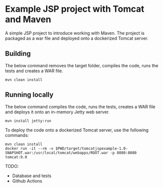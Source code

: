 # Example JSP project with Tomcat and Maven

A simple JSP project to introduce working with Maven.
The project is packaged as a war file and deployed onto a dockerized Tomcat server.

## Building

The below command removes the target folder, compiles the code, runs the tests and creates a WAR file.

`mvn clean install`

## Running locally

The below command compiles the code, runs the tests, creates a WAR file and deploys it onto an in-memory Jetty web server.

`mvn install jetty:run`

To deploy the code onto a dockerized Tomcat server, use the following commands:

```shell
mvn clean install
docker run -it --rm -v $PWD/target/tomcatjspexample-1.0-SNAPSHOT.war:/usr/local/tomcat/webapps/ROOT.war -p 8080:8080 tomcat:9.0
```

TODO:
* Database and tests
* Github Actions